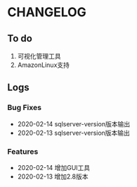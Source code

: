 # CHANGELOG

## To do

1. 可视化管理工具
2. AmazonLinux支持

## Logs

### Bug Fixes

* 2020-02-14  sqlserver-version版本输出
* 2020-02-13  sqlserver-version版本输出

### Features

* 2020-02-14  增加GUI工具
* 2020-02-13  增加2.8版本
